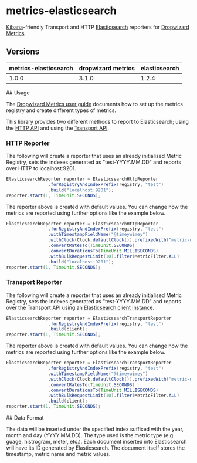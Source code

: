 metrics-elasticsearch
=====================

[Kibana](http://www.elasticsearch.org/overview/kibana/)-friendly Transport and HTTP [Elasticsearch](http://www.elasticsearch.org/) reporters for [Dropwizard Metrics](https://github.com/dropwizard/metrics)

## Versions

| metrics-elasticsearch  | dropwizard metrics | elasticsearch |
| ------------- | ------------- | ------------- |
| 1.0.0  | 3.1.0  | 1.2.4  |

## Usage

The [Dropwizard Metrics user guide](https://dropwizard.github.io/metrics/3.1.0/getting-started/) documents how to set up the metrics registry and create different types of metrics.

This library provides two different methods to report to Elasticsearch; using the [HTTP API](http://www.elasticsearch.org/guide/en/elasticsearch/reference/current/modules-http.html) and using the [Transport API](http://www.elasticsearch.org/guide/en/elasticsearch/reference/current/modules-transport.html). 

### HTTP Reporter

The following will create a reporter that uses an already initialised Metric Registry, sets the indexes generated as "test-YYYY.MM.DD" and reports over HTTP to localhost:9201.

```java
ElasticsearchReporter reporter = ElasticsearchHttpReporter
                .forRegistryAndIndexPrefix(registry, "test")
                .build("localhost:9201");
reporter.start(1, TimeUnit.SECONDS);
```

The reporter above is created with default values. You can change how the metrics are reported using further options like the example below.

```java
ElasticsearchReporter reporter = ElasticsearchHttpReporter
                .forRegistryAndIndexPrefix(registry, "test")
                .withTimestampFieldName("@timeywimey")
                .withClock(Clock.defaultClock()).prefixedWith("metric-name-prefix-")
                .convertRatesTo(TimeUnit.SECONDS)
                .convertDurationsTo(TimeUnit.MILLISECONDS)
                .withBulkRequestLimit(10).filter(MetricFilter.ALL)
                .build("localhost:9201");
reporter.start(1, TimeUnit.SECONDS);
```

### Transport Reporter

The following will create a reporter that uses an already initialised Metric Registry, sets the indexes generated as "test-YYYY.MM.DD" and reports over the Transport API using an [Elasticsearch client instance](http://www.elasticsearch.org/guide/en/elasticsearch/client/java-api/current/client.html).

```java
ElasticsearchReporter reporter = ElasticsearchTransportReporter
                .forRegistryAndIndexPrefix(registry, "test")
                .build(client);
reporter.start(1, TimeUnit.SECONDS);
```

The reporter above is created with default values. You can change how the metrics are reported using further options like the example below.

```java
ElasticsearchReporter reporter = ElasticsearchTransportReporter
                .forRegistryAndIndexPrefix(registry, "test")
                .withTimestampFieldName("@timeywimey")
                .withClock(Clock.defaultClock()).prefixedWith("metric-name-prefix-")
                .convertRatesTo(TimeUnit.SECONDS)
                .convertDurationsTo(TimeUnit.MILLISECONDS)
                .withBulkRequestLimit(10).filter(MetricFilter.ALL)
                .build(client);
reporter.start(1, TimeUnit.SECONDS);
```

## Data Format

The data will be inserted under the specified index suffixed with the year, month and day (YYYY.MM.DD). 
The type used is the metric type (e.g. guage, histrogram, meter, etc.). 
Each document inserted into Elasticsearch will have its ID generated by Elasticsearch. 
The document itself stores the timestamp, metric name and metric values.